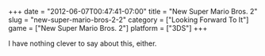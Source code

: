 +++
date = "2012-06-07T00:47:41-07:00"
title = "New Super Mario Bros. 2"
slug = "new-super-mario-bros-2-2"
category = ["Looking Forward To It"]
game = ["New Super Mario Bros. 2"]
platform = ["3DS"]
+++

I have nothing clever to say about this, either.